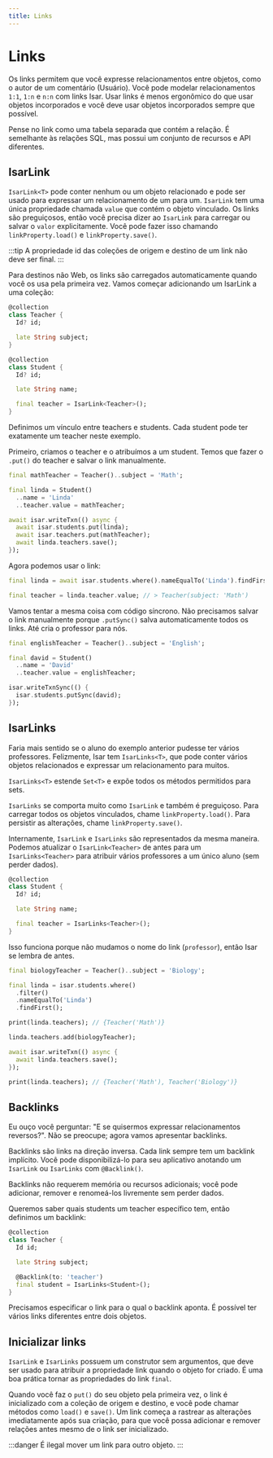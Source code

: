 ```yaml
---
title: Links
---
```


# Links

Os links permitem que você expresse relacionamentos entre objetos, como o autor de um comentário (Usuário). Você pode modelar relacionamentos `1:1`, `1:n` e `n:n` com links Isar. Usar links é menos ergonômico do que usar objetos incorporados e você deve usar objetos incorporados sempre que possível.

Pense no link como uma tabela separada que contém a relação. É semelhante às relações SQL, mas possui um conjunto de recursos e API diferentes.

## IsarLink

`IsarLink<T>` pode conter nenhum ou um objeto relacionado e pode ser usado para expressar um relacionamento de um para um. `IsarLink` tem uma única propriedade chamada `value` que contém o objeto vinculado.
Os links são preguiçosos, então você precisa dizer ao `IsarLink` para carregar ou salvar o `valor` explicitamente. Você pode fazer isso chamando `linkProperty.load()` e `linkProperty.save()`.

:::tip
A propriedade id das coleções de origem e destino de um link não deve ser final.
:::

Para destinos não Web, os links são carregados automaticamente quando você os usa pela primeira vez. Vamos começar adicionando um IsarLink a uma coleção:

```dart
@collection
class Teacher {
  Id? id;

  late String subject;
}

@collection
class Student {
  Id? id;

  late String name;

  final teacher = IsarLink<Teacher>();
}
```

Definimos um vínculo entre teachers e students. Cada student pode ter exatamente um teacher neste exemplo.

Primeiro, criamos o teacher e o atribuímos a um student. Temos que fazer o `.put()` do teacher e salvar o link manualmente.

```dart
final mathTeacher = Teacher()..subject = 'Math';

final linda = Student()
  ..name = 'Linda'
  ..teacher.value = mathTeacher;

await isar.writeTxn(() async {
  await isar.students.put(linda);
  await isar.teachers.put(mathTeacher);
  await linda.teachers.save();
});
```

Agora podemos usar o link:

```dart
final linda = await isar.students.where().nameEqualTo('Linda').findFirst();

final teacher = linda.teacher.value; // > Teacher(subject: 'Math')
```

Vamos tentar a mesma coisa com código síncrono. Não precisamos salvar o link manualmente porque `.putSync()` salva automaticamente todos os links. Até cria o professor para nós.

```dart
final englishTeacher = Teacher()..subject = 'English';

final david = Student()
  ..name = 'David'
  ..teacher.value = englishTeacher;

isar.writeTxnSync(() {
  isar.students.putSync(david);
});
```

## IsarLinks

Faria mais sentido se o aluno do exemplo anterior pudesse ter vários professores. Felizmente, Isar tem `IsarLinks<T>`, que pode conter vários objetos relacionados e expressar um relacionamento para muitos.

`IsarLinks<T>` estende `Set<T>` e expõe todos os métodos permitidos para sets.

`IsarLinks` se comporta muito como `IsarLink` e também é preguiçoso. Para carregar todos os objetos vinculados, chame `linkProperty.load()`. Para persistir as alterações, chame `linkProperty.save()`.

Internamente, `IsarLink` e `IsarLinks` são representados da mesma maneira. Podemos atualizar o `IsarLink<Teacher>` de antes para um `IsarLinks<Teacher>` para atribuir vários professores a um único aluno (sem perder dados).

```dart
@collection
class Student {
  Id? id;

  late String name;

  final teacher = IsarLinks<Teacher>();
}
```

Isso funciona porque não mudamos o nome do link (`professor`), então Isar se lembra de antes.

```dart
final biologyTeacher = Teacher()..subject = 'Biology';

final linda = isar.students.where()
  .filter()
  .nameEqualTo('Linda')
  .findFirst();

print(linda.teachers); // {Teacher('Math')}

linda.teachers.add(biologyTeacher);

await isar.writeTxn(() async {
  await linda.teachers.save();
});

print(linda.teachers); // {Teacher('Math'), Teacher('Biology')}
```

## Backlinks

Eu ouço você perguntar: "E se quisermos expressar relacionamentos reversos?". Não se preocupe; agora vamos apresentar backlinks.

Backlinks são links na direção inversa. Cada link sempre tem um backlink implícito. Você pode disponibilizá-lo para seu aplicativo anotando um `IsarLink` ou `IsarLinks` com `@Backlink()`.

Backlinks não requerem memória ou recursos adicionais; você pode adicionar, remover e renomeá-los livremente sem perder dados.

Queremos saber quais students um teacher específico tem, então definimos um backlink:

```dart
@collection
class Teacher {
  Id id;

  late String subject;

  @Backlink(to: 'teacher')
  final student = IsarLinks<Student>();
}
```

Precisamos especificar o link para o qual o backlink aponta. É possível ter vários links diferentes entre dois objetos.

## Inicializar links

`IsarLink` e `IsarLinks` possuem um construtor sem argumentos, que deve ser usado para atribuir a propriedade link quando o objeto for criado. É uma boa prática tornar as propriedades do link `final`.

Quando você faz o `put()` do seu objeto pela primeira vez, o link é inicializado com a coleção de origem e destino, e você pode chamar métodos como `load()` e `save()`. Um link começa a rastrear as alterações imediatamente após sua criação, para que você possa adicionar e remover relações antes mesmo de o link ser inicializado.

:::danger
É ilegal mover um link para outro objeto.
:::
